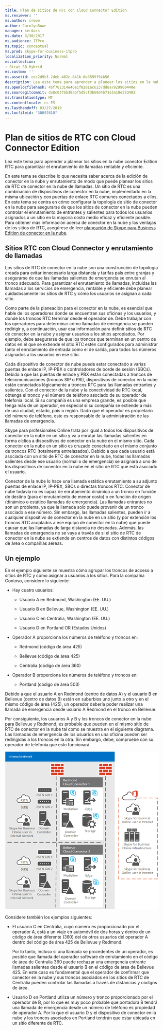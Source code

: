 ```yaml
---
title: Plan de sitios de RTC con Cloud Connector Edition
ms.reviewer: ''
ms.author: crowe
author: CarolynRowe
manager: serdars
ms.date: 3/30/2017
ms.audience: ITPro
ms.topic: conceptual
ms.prod: skype-for-business-itpro
localization_priority: Normal
ms.collection:
- Strat_SB_Hybrid
ms.custom: ''
ms.assetid: cec2d9bf-2deb-482c-841b-0e3599f94b50
description: Lea este tema para aprender a planear los sitios en la nube conector Edition RTC para garantizar el enrutamiento de llamadas rentable y eficiente.
ms.openlocfilehash: 4bf702314e46e1f8281ac6237dd8a7829900440e
ms.sourcegitcommit: da8c037bb30abf5d5cf3b60d4b71e3a10e553402
ms.translationtype: MT
ms.contentlocale: es-ES
ms.lasthandoff: 03/27/2019
ms.locfileid: "30897618"
---
```

# <a name="plan-for-cloud-connector-edition-pstn-sites"></a>Plan de sitios de RTC con Cloud Connector Edition
 
Lea este tema para aprender a planear los sitios en la nube conector Edition RTC para garantizar el enrutamiento de llamadas rentable y eficiente.
  
En este tema se describe lo que necesita saber acerca de la edición de conector en la nube y enrutamiento de modo que puede planear los sitios de RTC de conector en la nube de llamadas. Un sitio de RTC es una combinación de dispositivos de conector en la nube, implementado en la misma ubicación y con puertas de enlace RTC comunes conectados a ellos. En este tema se centra en cómo configurar la topología de sitio de conector en la nube para asegurarse de que los sitios de conector en la nube pueden controlar el enrutamiento de entrantes y salientes para todos los usuarios asignados a un sitio en la mayoría costo medio eficaz y eficiente posible. Para obtener más información acerca de conector en la nube y las ventajas de los sitios de RTC, asegúrese de leer [planeación de Skype para Business Edition de conector en la nube](plan-skype-for-business-cloud-connector-edition.md). 
  
## <a name="cloud-connector-pstn-sites-and-call-routing"></a>Sitios RTC con Cloud Connector y enrutamiento de llamadas

Los sitios de RTC de conector en la nube son una construcción de topología creada para evitar innecesario larga distancia y tarifas país entre granjas y asegurarse de que las llamadas salientes de emergencia se enrutan al tronco adecuado. Para garantizar el enrutamiento de llamadas, incluidas las llamadas a los servicios de emergencia, rentable y eficiente debe planear cuidadosamente los sitios de RTC y cómo los usuarios se asignan a cada sitio. 
  
Como parte de la planeación para el conector en la nube, es esencial que hable de los operadores donde se encuentran sus oficinas y los usuarios, y donde los troncos RTC terminar desde el operador de. Debe trabajar con los operadores para determinar cómo llamadas de emergencia se pueden redirigir y, a continuación, usar esa información para definir sitios de RTC de conector en la nube y asignar usuarios a los sitios apropiados. Por ejemplo, debe asegurarse de que los troncos que terminan en un centro de datos en el que se extiende el sitio RTC estén configurados para administrar tanto el enrutamiento de entrada como el de salida, para todos los números asignados a los usuarios en ese sitio. 
  
Cada dispositivo de conector de nube puede estar conectado a varias puertas de enlace IP, IP-PBX o controladores de borde de sesión (SBCs). Debido a que las puertas de enlace y PBX están conectadas a troncos de telecomunicaciones (troncos SIP o PRI), dispositivos de conector en la nube están conectados lógicamente a troncos RTC para las llamadas entrantes y salientes. Con el conector de la nube y la conectividad de RTC local, obtenga el tronco y el número de teléfono asociado de su operador de telefonía local. Si su compañía es una empresa grande, es posible que tenga más de un operador, en especial si su compañía se extiende a más de una ciudad, estado, país o región. Dado que el operador es propietario del número de teléfono, este es responsable de la administración de las llamadas de emergencia.
  
Skype para profesionales Online trata por igual a todos los dispositivos de conector en la nube en un sitio y va a enrutar las llamadas salientes en forma cíclica a dispositivos de conector en la nube en el mismo sitio. Cada conector en la nube en un sitio es cruzado conectado en el mismo conjunto de troncos RTC (totalmente entrelazados). Debido a que cada usuario está asociada con un sitio de RTC de conector en la nube, todas las llamadas salientes desde ese usuario (normal o de emergencia) se asignará a uno de los dispositivos de conector en la nube en el sitio de RTC que está asociado el usuario. 
  
Conector de la nube lo hace una llamada estática enrutamiento a su adjunto puertas de enlace IP, IP-PBX, SBCs o directas troncos RTC. Conector de nube todavía no es capaz de enrutamiento dinámico a un tronco en función de destino (para el enrutamiento de menor costo) o en función de origen (dinámico o estático llamadas de emergencia). Las llamadas entrantes no son un problema, ya que la llamada solo puede provenir de un tronco asociado a ese número. Sin embargo, las llamadas salientes, pueden ir a cualquier dispositivo de conector en la nube en un sitio (y por extensión los troncos RTC acoplados a ese equipo de conector en la nube) que puede causar que las llamadas de larga distancia no deseadas. Además, las llamadas de emergencia no se vaya a través de si el sitio de RTC de conector en la nube se extiende en centros de datos con distintos códigos de área o compañías aéreas.
  
## <a name="an-example"></a>Un ejemplo

En el ejemplo siguiente se muestra cómo agrupar los troncos de acceso a sitios de RTC y cómo asignar a usuarios a los sitios. Para la compañía Contoso, considere lo siguiente:
  
- Hay cuatro usuarios:  
    
  - Usuario A en Redmond, Washington (EE. UU.)
    
  - Usuario B en Bellevue, Washington (EE. UU.)
    
  - Usuario C en Centralia, Washington (EE. UU.)
    
  - Usuario D en Portland OR (Estados Unidos)
    
- Operador A proporciona los números de teléfono y troncos en:
    
  - Redmond (código de área 425)
    
  - Bellevue (código de área 425)
    
  - Centralia (código de área 360)
    
- Operador B proporciona los números de teléfono y troncos en:
    
  -  Portland (código de área 503)
    
Debido a que el usuario A en Redmond (centro de datos A) y el usuario B en Bellevue (centro de datos B) están en suburbios uno junto a otro y en el mismo código de área (425), un operador debería poder realizar una llamada de emergencia desde usuario A Redmond en el tronco en Bellevue. 
  
Por consiguiente, los usuarios A y B y los troncos de conector en la nube para Bellevue y Redmond, es probable que pueden en el mismo sitio de RTC de conector en la nube tal como se muestra en el siguiente diagrama. Las llamadas de emergencia de los usuarios en una oficina pueden ser redirigidas a los troncos en la otra. Sin embargo, debe, compruebe con su operador de telefonía que esto funcionará.
  
![Cómo configurar sitios PSTN](../../media/2659caa7-9c18-4d4f-9c7a-61d0e6a07dc3.png)
  
Considere también los ejemplos siguientes:
  
- El usuario C en Centralia, cuyo número es proporcionado por el operador A, está a un viaje en automóvil de dos horas y dentro de un código de área diferente (360) del de otros usuarios del operador A dentro del código de área 425 de Bellevue y Redmond.  
    
    Por lo tanto, incluso si una llamada se procedentes de un operador, es posible que llamada del operador software de enrutamiento en el código de área de Centralia 360 puede rechazar una emergencia entrante llamadas salientes desde el usuario B en el código de área de Bellevue 425. En este caso es fundamental que el operador de confirmar que conector en la nube y sus troncos asociados en los sitios de RTC de Centralia pueden controlar las llamadas a través de distancias y códigos de área.
    
- Usuario D en Portland utiliza un número y tronco proporcionado por el operador de B, por lo que es muy poco probable que portadora B tendrá una llamada de emergencia desde un número de teléfono es propiedad de operador A. Por lo que el usuario D y el dispositivo de conector en la nube y los troncos asociados en Portland tendrán que estar ubicada en un sitio diferente de RTC.
    

